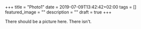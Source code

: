 +++
title =  "Photo1"
date = 2019-07-09T13:42:42+02:00
tags = []
featured_image = ""
description = ""
draft = true
+++

There should be a picture here.
There isn't.